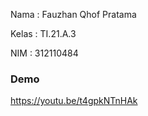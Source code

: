 <p>Nama  : Fauzhan Qhof Pratama</p>
<p>Kelas : TI.21.A.3</p>
<p>NIM   : 312110484</p>

### Demo ###
https://youtu.be/t4gpkNTnHAk
